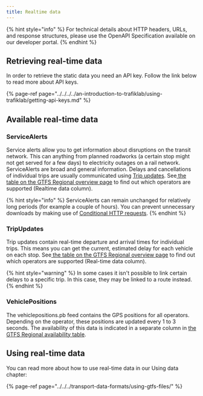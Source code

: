 ```yaml
---
title: Realtime data
---
```


{% hint style="info" %} For technical details about HTTP headers, URLs, and response structures, please use the OpenAPI
Specification available on our developer portal. {% endhint %}

## Retrieving real-time data

In order to retrieve the static data you need an API key. Follow the link below to read more about API keys.

{% page-ref page="../../../../an-introduction-to-trafiklab/using-trafiklab/getting-api-keys.md" %}

## Available real-time data

### ServiceAlerts

Service alerts allow you to get information about disruptions on the transit network. This can anything from planned
roadworks \(a certain stop might not get served for a few days\) to electricity outages on a rail network. ServiceAlerts
are broad and general information. Delays and cancellations of individual trips are usually communicated
using [Trip updates](gtfs-regional-realtime.md#tripupdates).
See[ the table on the GTFS Regional overview page](./#which-operators-are-covered-by-this-dataset) to find out which
operators are supported \(Realtime data column\).

{% hint style="info" %} ServiceAlerts can remain unchanged for relatively long periods \(for example a couple of
hours\). You can prevent unnecessary downloads by making use
of [Conditional HTTP requests](../../../../using-trafiklab-data/best-practices/conditional-get-requests.md). {% endhint
%}

### TripUpdates

Trip updates contain real-time departure and arrival times for individual trips. This means you can get the current,
estimated delay for each vehicle on each stop.
See[ the table on the GTFS Regional overview page](./#which-operators-are-covered-by-this-dataset) to find out which
operators are supported \(Real-time data column\).

{% hint style="warning" %} In some cases it isn't possible to link certain delays to a specific trip. In this case, they
may be linked to a route instead. {% endhint %}

### VehiclePositions

The vehiclepositions.pb feed contains the GPS positions for all operators. Depending on the operator, these positions
are updated every 1 to 3 seconds. The availability of this data is indicated in a separate column
in [ the GTFS Regional availability table](./#which-operators-are-covered-by-this-dataset).

## Using real-time data

You can read more about how to use real-time data in our Using data chapter:

{% page-ref page="../../../transport-data-formats/using-gtfs-files/" %}
